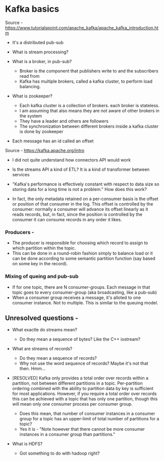 # Kafka basics 

Source - https://www.tutorialspoint.com/apache_kafka/apache_kafka_introduction.htm

- It's a distributed pub-sub

- What is stream processing?

- What is a broker, in pub-sub?
	- Broker is the component that publishers write to and the subscribers read from
	- Kafka has multiple brokers, called a kafka cluster, to perform load balancing.

- What is zookeeper?
	- Each kafka cluster is a collection of brokers. each broker is stateless.
	- I am assuming that also means they are not aware of other brokers in the system
	- They have a leader and others are followers
	- The synchronization between different brokers inside a kafka cluster is done by zookeeper

- Each message has an id called an offset


Source - https://kafka.apache.org/intro

- I did not quite understand how connectors API would work
- Is the streams API a kind of ETL? It is a kind of transformer between services

- "Kafka's performance is effectively constant with respect to data size so storing data for a long time is not a problem." How does this work?

- In fact, the only metadata retained on a per-consumer basis is the offset or position of that consumer in the log. This offset is controlled by the consumer: normally a consumer will advance its offset linearly as it reads records, but, in fact, since the position is controlled by the consumer it can consume records in any order it likes. 

### Producers -
- The producer is responsible for choosing which record to assign to which partition within the topic. 
- This can be done in a round-robin fashion simply to balance load or it can be done according to some semantic partition function (say based on some key in the record).

### Mixing of queing and pub-sub
- If for one topic, there are N consumer-groups. Each message in that topic goes to every consumer-group (aka broadcasting, like a pub-sub)
- When a consumer group receives a message, it's alloted to one consumer instance. Not to multiple. This is similar to the queuing model.

## Unresolved questions -

- What exactle do streams mean?
	- Do they mean a sequence of bytes? Like the C++ iostream?
- What are streams of records?
	- Do they mean a sequence of records?
	- Why not use the word sequence of records? Maybe it's not that then. Hmm...
- [RESOLVED] Kafka only provides a total order over records within a partition, not between different partitions in a topic. Per-partition ordering combined with the ability to partition data by key is sufficient for most applications. However, if you require a total order over records this can be achieved with a topic that has only one partition, though this will mean only one consumer process per consumer group. 
	- Does this mean, that number of consumer instances in a consumer group for a topic has an upper-limit of total number of partitions for a topic?
	- Yes it is - "Note however that there cannot be more consumer instances in a consumer group than partitions."

- What is HDFS?
	- Got something to do with hadoop right?